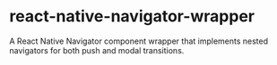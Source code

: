 # react-native-navigator-wrapper
A React Native Navigator component wrapper that implements nested navigators for both push and modal transitions.
